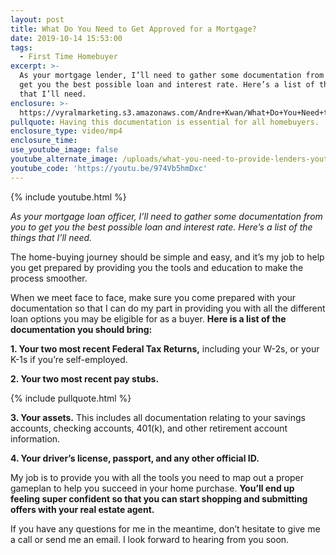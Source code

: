 ```yaml
---
layout: post
title: What Do You Need to Get Approved for a Mortgage?
date: 2019-10-14 15:53:00
tags:
  - First Time Homebuyer
excerpt: >-
  As your mortgage lender, I’ll need to gather some documentation from you to
  get you the best possible loan and interest rate. Here’s a list of the things
  that I’ll need.
enclosure: >-
  https://vyralmarketing.s3.amazonaws.com/Andre+Kwan/What+Do+You+Need+to+Get+Approved+for+a+Mortgage_.mp4
pullquote: Having this documentation is essential for all homebuyers.
enclosure_type: video/mp4
enclosure_time:
use_youtube_image: false
youtube_alternate_image: /uploads/what-you-need-to-provide-lenders-youtube-1.jpg
youtube_code: 'https://youtu.be/974Vb5hmDxc'
---
```


{% include youtube.html %}

*As your mortgage loan officer, I’ll need to gather some documentation from you to get you the best possible loan and interest rate. Here’s a list of the things that I’ll need.*

The home-buying journey should be simple and easy, and it’s my job to help you get prepared by providing you the tools and education to make the process smoother.

When we meet face to face, make sure you come prepared with your documentation so that I can do my part in providing you with all the different loan options you may be eligible for as a buyer. **Here is a list of the documentation you should bring:**

**1\. Your two most recent Federal Tax Returns,** including your W-2s, or your K-1s if you’re self-employed.

**2\. Your two most recent pay stubs.**

{% include pullquote.html %}

**3\. Your assets.** This includes all documentation relating to your savings accounts, checking accounts, 401(k), and other retirement account information.

**4\. Your driver’s license, passport, and any other official ID.**

My job is to provide you with all the tools you need to map out a proper gameplan to help you succeed in your home purchase. **You’ll end up feeling super confident so that you can start shopping and submitting offers with your real estate agent.**

If you have any questions for me in the meantime, don’t hesitate to give me a call or send me an email. I look forward to hearing from you soon.